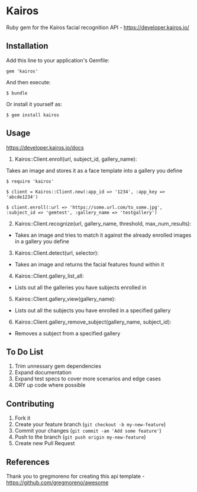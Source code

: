 # Kairos

Ruby gem for the Kairos facial recognition API - https://developer.kairos.io/

## Installation

Add this line to your application's Gemfile:

    gem 'kairos'

And then execute:

    $ bundle

Or install it yourself as:

    $ gem install kairos

## Usage
https://developer.kairos.io/docs

1. Kairos::Client.enroll(url, subject_id, gallery_name):

Takes an image and stores it as a face template into a gallery you define

    $ require 'kairos'

    $ client = Kairos::Client.new(:app_id => '1234', :app_key => 'abcde1234')

    $ client.enroll(:url => 'https://some.url.com/to_some.jpg', :subject_id => 'gemtest', :gallery_name => 'testgallery')


2. Kairos::Client.recognize(url, gallery_name, threshold, max_num_results):
 - Takes an image and tries to match it against the already enrolled images in a gallery you define

3. Kairos::Client.detect(url, selector):
 - Takes an image and returns the facial features found within it

4. Kairos::Client.gallery_list_all:
 - Lists out all the galleries you have subjects enrolled in

5. Kairos::Client.gallery_view(gallery_name):
 - Lists out all the subjects you have enrolled in a specified gallery

6. Kairos::Client.gallery_remove_subject(gallery_name, subject_id):
 - Removes a subject from a specified gallery

## To Do List
1) Trim unnessary gem dependencies
2) Expand documentation
3) Expand test specs to cover more scenarios and edge cases
4) DRY up code where possible

## Contributing

1. Fork it
2. Create your feature branch (`git checkout -b my-new-feature`)
3. Commit your changes (`git commit -am 'Add some feature'`)
4. Push to the branch (`git push origin my-new-feature`)
5. Create new Pull Request

## References
Thank you to gregmoreno for creating this api template - https://github.com/gregmoreno/awesome